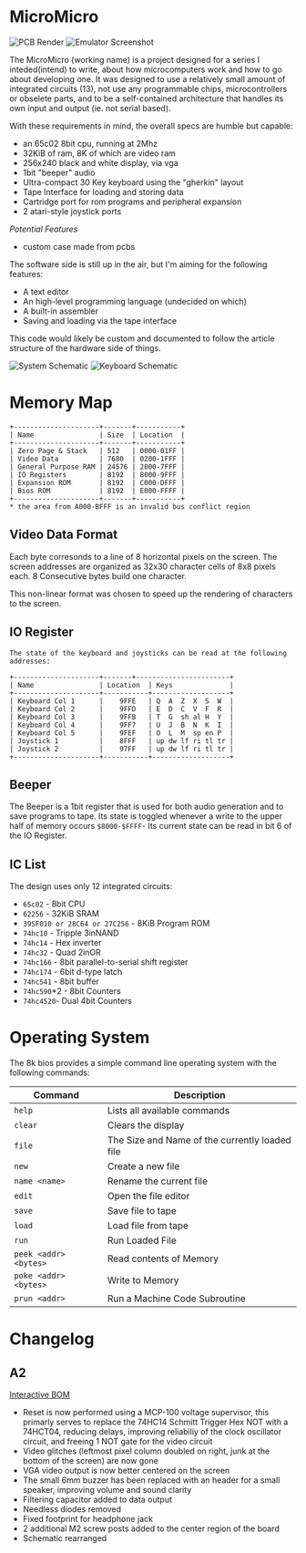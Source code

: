 # MicroMicro

![PCB Render](render.png)
![Emulator Screenshot](screen.png)

The MicroMicro (working name) is a project designed for a series I inteded(intend) to write, about how microcomputers work and how to go about developing one. It was designed to use a relatively small amount of integrated circuits (13), not use any programmable chips, microcontrollers or obselete parts, and to be a self-contained architecture that handles its own input and output (ie. not serial based).

With these requirements in mind, the overall specs are humble but capable:
* an 65c02 8bit cpu, running at 2Mhz
* 32KiB of ram, 8K of which are video ram
* 256x240 black and white display, via vga
* 1bit "beeper" audio
* Ultra-compact 30 Key keyboard using the "gherkin" layout
* Tape Interface for loading and storing data
* Cartridge port for rom programs and peripheral expansion
* 2 atari-style joystick ports

*Potential Features*
* custom case made from pcbs

The software side is still up in the air, but I'm aiming for the following features:
* A text editor
* An high-level programming language (undecided on which)
* A built-in assembler
* Saving and loading via the tape interface

This code would likely be custom and documented to follow the article structure of the hardware side of things.

![System Schematic](schematic.png)
![Keyboard Schematic](schematic_keyboard.png)

# Memory Map

```
+---------------------+-------+-----------+
| Name                | Size  | Location  |
+---------------------+-------+-----------+
| Zero Page & Stack   | 512   | 0000-01FF |
| Video Data          | 7680  | 0200-1FFF |
| General Purpose RAM | 24576 | 2000-7FFF |
| IO Registers        | 8192  | 8000-9FFF |
| Expansion ROM       | 8192  | C000-DFFF |
| Bios ROM            | 8192  | E000-FFFF |
+---------------------+-------+-----------+ 
* the area from A000-BFFF is an invalid bus conflict region
```

## Video Data Format

Each byte corresonds to a line of 8 horizontal pixels on the screen. The screen addresses are organized as 32x30 character cells of 8x8 pixels each. 8 Consecutive bytes build one character.

This non-linear format was chosen to speed up the rendering of characters to the screen.

## IO Register

```
The state of the keyboard and joysticks can be read at the following addresses:

+---------------------+-------+-----------------------+
| Name                | Location  | Keys              |
+---------------------+-----------+-------------------+
| Keyboard Col 1      |    9FFE   | Q  A  Z  X  S  W  |
| Keyboard Col 2      |    9FFD   | E  D  C  V  F  R  | 
| Keyboard Col 3      |    9FFB   | T  G  sh al H  Y  |
| Keyboard Col 4      |    9FF7   | U  J  B  N  K  I  |
| Keyboard Col 5      |    9FEF   | O  L  M  sp en P  |
| Joystick 1          |    8FFF   | up dw lf ri tl tr |
| Joystick 2          |    97FF   | up dw lf ri tl tr |
+---------------------+-----------+-------------------+ 
```

## Beeper

The Beeper is a 1bit register that is used for both audio generation and to save programs to tape. Its state is toggled whenever a write to the upper half of memory occurs `$8000-$FFFF`- Its current state can be read in bit 6 of the IO Register.

## IC List

The design uses only 12 integrated circuits:

* `65c02` - 8bit CPU
* `62256` - 32KiB SRAM
* `39SF010 or 28C64 or 27C256` - 8KiB Program ROM
* `74hc10` - Tripple 3inNAND
* `74hc14` - Hex inverter
* `74hc32` - Quad 2inOR
* `74hc166` - 8bit parallel-to-serial shift register
* `74hc174` - 6bit d-type latch
* `74hc541` - 8bit buffer
* `74hc590`*2 - 8bit Counters
* `74hc4520`- Dual 4bit Counters

# Operating System

The 8k bios provides a simple command line operating system with the following commands:

| Command               | Description                                    |
| --------------------- | ---------------------------------------------- |
| `help`                | Lists all available commands                   |
| `clear`               | Clears the display			                       |
| `file`                | The Size and Name of the currently loaded file |
| `new`                 | Create a new file                              |
| `name <name>`         | Rename the current file                        |
| `edit`                | Open the file editor                           |
| `save`                | Save file to tape                              |
| `load`                | Load file from tape                            |
| `run`    	            | Run Loaded File                                |
| `peek <addr> <bytes>` | Read contents of Memory                        |
| `poke <addr> <bytes>` | Write to Memory                                |
| `prun <addr>`         | Run a Machine Code Subroutine                  |

# Changelog

## A2

[Interactive BOM](https://raw.githack.com/smaldragon/MicroMicro/refs/heads/main/Kicad/a2/bom/ibom.html)

* Reset is now performed using a MCP-100 voltage supervisor, this primarly serves to replace the 74HC14 Schmitt Trigger Hex NOT with a 74HCT04, reducing delays, improving reliabiliy of the clock oscillator circuit, and freeing 1 NOT gate for the video circuit
* Video glitches (leftmost pixel column doubled on right, junk at the bottom of the screen) are now gone
* VGA video output is now better centered on the screen
* The small 6mm buzzer has been replaced with an header for a small speaker, improving volume and sound clarity
* Filtering capacitor added to data output
* Needless diodes removed
* Fixed footprint for headphone jack
* 2 additional M2 screw posts added to the center region of the board
* Schematic rearranged

